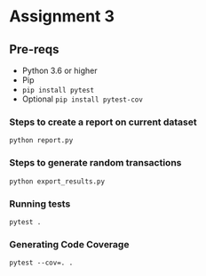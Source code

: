 # Assignment 3

## Pre-reqs

* Python 3.6 or higher
* Pip
* `pip install pytest`
* Optional `pip install pytest-cov`

### Steps to create a report on current dataset

`python report.py`

### Steps to generate random transactions

`python export_results.py`

### Running tests

`pytest .`

### Generating Code Coverage

`pytest --cov=. .`
